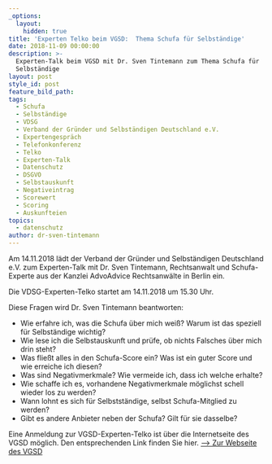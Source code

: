 ```yaml
---
_options:
  layout:
    hidden: true
title: 'Experten Telko beim VGSD:  Thema Schufa für Selbständige'
date: 2018-11-09 00:00:00
description: >-
  Experten-Talk beim VGSD mit Dr. Sven Tintemann zum Thema Schufa für
  Selbständige
layout: post
style_id: post
feature_bild_path:
tags:
  - Schufa
  - Selbständige
  - VDSG
  - Verband der Gründer und Selbständigen Deutschland e.V.
  - Expertengespräch
  - Telefonkonferenz
  - Telko
  - Experten-Talk
  - Datenschutz
  - DSGVO
  - Selbstauskunft
  - Negativeintrag
  - Scorewert
  - Scoring
  - Auskunfteien
topics:
  - datenschutz
author: dr-sven-tintemann
---
```


Am 14.11.2018 l&auml;dt der Verband der Gr&uuml;nder und Selbst&auml;ndigen Deutschland e.V. zum Experten-Talk mit Dr. Sven Tintemann, Rechtsanwalt und Schufa-Experte aus der Kanzlei AdvoAdvice Rechtsanw&auml;lte in Berlin ein.&nbsp;

Die VDSG-Experten-Telko startet am 14.11.2018 um 15.30 Uhr.&nbsp;

Diese Fragen wird Dr. Sven Tintemann beantworten:

* Wie erfahre ich, was die Schufa &uuml;ber mich wei&szlig;? Warum ist das speziell f&uuml;r Selbst&auml;ndige wichtig?
* Wie lese ich die Selbstauskunft und pr&uuml;fe, ob nichts Falsches &uuml;ber mich drin steht?
* Was flie&szlig;t alles in den Schufa-Score ein? Was ist ein guter Score und wie erreiche ich diesen?
* Was sind Negativmerkmale? Wie vermeide ich, dass ich welche erhalte?
* Wie schaffe ich es, vorhandene Negativmerkmale m&ouml;glichst schell wieder los zu werden?
* Wann lohnt es sich f&uuml;r Selbstst&auml;ndige, selbst Schufa-Mitglied zu werden?
* Gibt es andere Anbieter neben der Schufa? Gilt f&uuml;r sie dasselbe?

Eine Anmeldung zur VGSD-Experten-Telko ist &uuml;ber die Internetseite des VGSD m&ouml;glich. Den entsprechenden Link finden Sie hier. [–&gt; Zur Webseite des VGSD](https://www.vgsd.de/experten-telko-schufa-aus-sicht-von-selbststaendigen-das-musst-du-beachten/)